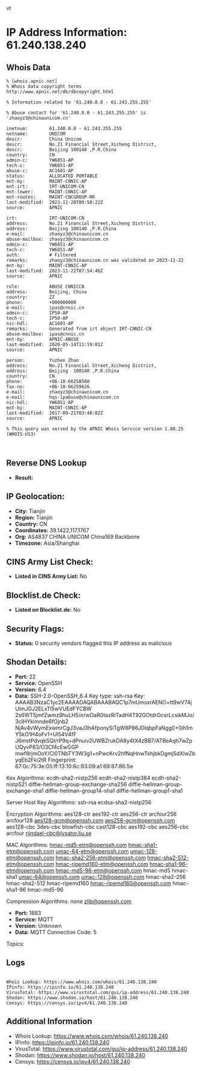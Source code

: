 vt
# IP Address Information: 61.240.138.240

## Whois Data
```
% [whois.apnic.net]
% Whois data copyright terms    http://www.apnic.net/db/dbcopyright.html

% Information related to '61.240.0.0 - 61.243.255.255'

% Abuse contact for '61.240.0.0 - 61.243.255.255' is 'zhaoyz3@chinaunicom.cn'

inetnum:        61.240.0.0 - 61.243.255.255
netname:        UNICOM
descr:          China Unicom
descr:          No.21 Financial Street,Xicheng District,
descr:          Beijing 100140 ,P.R.China
country:        CN
admin-c:        YW6851-AP
tech-c:         YW6851-AP
abuse-c:        AC1601-AP
status:         ALLOCATED PORTABLE
mnt-by:         MAINT-CNNIC-AP
mnt-irt:        IRT-UNICOM-CN
mnt-lower:      MAINT-CNNIC-AP
mnt-routes:     MAINT-CNCGROUP-RR
last-modified:  2023-11-28T00:58:22Z
source:         APNIC

irt:            IRT-UNICOM-CN
address:        No.21 Financial Street,Xicheng District,
address:        Beijing 100140 ,P.R.China
e-mail:         zhaoyz3@chinaunicom.cn
abuse-mailbox:  zhaoyz3@chinaunicom.cn
admin-c:        YW6851-AP
tech-c:         YW6851-AP
auth:           # Filtered
remarks:        zhaoyz3@chinaunicom.cn was validated on 2023-11-22
mnt-by:         MAINT-CNNIC-AP
last-modified:  2023-11-22T07:54:46Z
source:         APNIC

role:           ABUSE CNNICCN
address:        Beijing, China
country:        ZZ
phone:          +000000000
e-mail:         ipas@cnnic.cn
admin-c:        IP50-AP
tech-c:         IP50-AP
nic-hdl:        AC1601-AP
remarks:        Generated from irt object IRT-CNNIC-CN
abuse-mailbox:  ipas@cnnic.cn
mnt-by:         APNIC-ABUSE
last-modified:  2020-05-14T11:19:01Z
source:         APNIC

person:         Yuzhen Zhao
address:        No.21 Financial Street,Xicheng District,
address:        Beijing  100140 ,P.R.China
country:        CN
phone:          +86-10-66258500
fax-no:         +86-10-66259626
e-mail:         zhaoyz3@chinaunicom.cn
e-mail:         hqs-ipabuse@chinaunicom.cn
nic-hdl:        YW6851-AP
mnt-by:         MAINT-CNNIC-AP
last-modified:  2017-09-21T03:48:02Z
source:         APNIC

% This query was served by the APNIC Whois Service version 1.88.25 (WHOIS-US3)



```
## Reverse DNS Lookup
- **Result:** 

## IP Geolocation:
- **City:** Tianjin
- **Region:** Tianjin
- **Country:** CN
- **Coordinates:** 39.1422,117.1767
- **Org:** AS4837 CHINA UNICOM China169 Backbone
- **Timezone:** Asia/Shanghai

## CINS Army List Check:
- **Listed in CINS Army List:** 
No

## Blocklist.de Check:
- **Listed on Blocklist.de:** 
No

## Security Flags:
- **Status:** 0 security vendors flagged this IP address as malicious

## Shodan Details:
- **Port:** 22
- **Service:** OpenSSH
- **Version:** 6.4
- **Data:** SSH-2.0-OpenSSH_6.4
Key type: ssh-rsa
Key: AAAAB3NzaC1yc2EAAAADAQABAAABAQC1p7mUmsxrAENO+tt9wV74jUlmJGJ2ELxTl5wVUEdFYCBW
2s6WT5jmfZwmz9huLH5/n/wOaR0tazRiTadH4T92GOtdrOcsrLcsikMJo/3cIHYkimnde6fOjnb2
NjAv4vWymExwmrCgJ3vaJ3hAfponySiTgW8P86J0lqbpFaNgg0+0ih1mY5kO1H4oFv1+Ul54V4fF
J6mstPdvqkSQI/rP9q+dPnuiv2UWBZrukDA8y4tX4zBB7/ATBeAqh7wZpUQyvP83/O3Cf4cEwGGP
mwf8rjmOoY/Cl0TNbTY3W3g1+nPwcKrv2hfNqHnwTshjbkDgmj5dXIwZbyqEb2Fki2tR
Fingerprint: 67:0c:75:3e:05:ff:13:10:6c:93:09:a1:69:87:86:5e

Kex Algorithms:
	ecdh-sha2-nistp256
	ecdh-sha2-nistp384
	ecdh-sha2-nistp521
	diffie-hellman-group-exchange-sha256
	diffie-hellman-group-exchange-sha1
	diffie-hellman-group14-sha1
	diffie-hellman-group1-sha1

Server Host Key Algorithms:
	ssh-rsa
	ecdsa-sha2-nistp256

Encryption Algorithms:
	aes128-ctr
	aes192-ctr
	aes256-ctr
	arcfour256
	arcfour128
	aes128-gcm@openssh.com
	aes256-gcm@openssh.com
	aes128-cbc
	3des-cbc
	blowfish-cbc
	cast128-cbc
	aes192-cbc
	aes256-cbc
	arcfour
	rijndael-cbc@lysator.liu.se

MAC Algorithms:
	hmac-md5-etm@openssh.com
	hmac-sha1-etm@openssh.com
	umac-64-etm@openssh.com
	umac-128-etm@openssh.com
	hmac-sha2-256-etm@openssh.com
	hmac-sha2-512-etm@openssh.com
	hmac-ripemd160-etm@openssh.com
	hmac-sha1-96-etm@openssh.com
	hmac-md5-96-etm@openssh.com
	hmac-md5
	hmac-sha1
	umac-64@openssh.com
	umac-128@openssh.com
	hmac-sha2-256
	hmac-sha2-512
	hmac-ripemd160
	hmac-ripemd160@openssh.com
	hmac-sha1-96
	hmac-md5-96

Compression Algorithms:
	none
	zlib@openssh.com


- **Port:** 1883
- **Service:** MQTT
- **Version:** Unknown
- **Data:** MQTT Connection Code: 5

Topics:


## Logs
```

Whois Lookup: https://www.whois.com/whois/61.240.138.240
IPinfo: https://ipinfo.io/61.240.138.240
VirusTotal: https://www.virustotal.com/gui/ip-address/61.240.138.240
Shodan: https://www.shodan.io/host/61.240.138.240
Censys: https://censys.io/ipv4/61.240.138.240

```
## Additional Information
- Whois Lookup: https://www.whois.com/whois/61.240.138.240
- IPinfo: https://ipinfo.io/61.240.138.240
- VirusTotal: https://www.virustotal.com/gui/ip-address/61.240.138.240
- Shodan: https://www.shodan.io/host/61.240.138.240
- Censys: https://censys.io/ipv4/61.240.138.240

